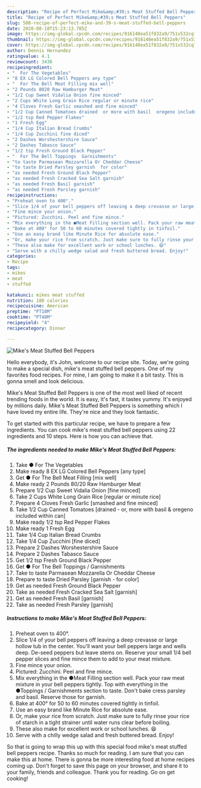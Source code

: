 ```yaml
---
description: "Recipe of Perfect Mike&amp;#39;s Meat Stuffed Bell Peppers"
title: "Recipe of Perfect Mike&amp;#39;s Meat Stuffed Bell Peppers"
slug: 508-recipe-of-perfect-mike-and-39-s-meat-stuffed-bell-peppers
date: 2020-08-18T15:23:13.705Z
image: https://img-global.cpcdn.com/recipes/916148ea51f832a9/751x532cq70/mikes-meat-stuffed-bell-peppers-recipe-main-photo.jpg
thumbnail: https://img-global.cpcdn.com/recipes/916148ea51f832a9/751x532cq70/mikes-meat-stuffed-bell-peppers-recipe-main-photo.jpg
cover: https://img-global.cpcdn.com/recipes/916148ea51f832a9/751x532cq70/mikes-meat-stuffed-bell-peppers-recipe-main-photo.jpg
author: Dennis Hernandez
ratingvalue: 4.1
reviewcount: 3430
recipeingredient:
- "  For The Vegetables"
- "8 EX LG Colored Bell Peppers any type"
- "  For The Bell Meat Filling mix well"
- "2 Pounds 8020 Raw Hamburger Meat"
- "1/2 Cup Sweet Vidalia Onion fine minced"
- "2 Cups White Long Grain Rice regular or minute rice"
- "4 Cloves Fresh Garlic smashed and fine minced"
- "1/2 Cup Canned Tomatoes drained  or more with basil  oregeno included within can"
- "1/2 tsp Red Pepper Flakes"
- "1 Fresh Egg"
- "1/4 Cup Italian Bread Crumbs"
- "1/4 Cup Zucchini fine diced"
- "2 Dashes Worshestershire Sauce"
- "2 Dashes Tabasco Sauce"
- "1/2 tsp Fresh Ground Black Pepper"
- "  For The Bell Toppings  Garnishments"
- "to taste Parmasean Mozzarella Or Cheddar Cheese"
- "to taste Dried Parsley garnish  for color"
- "as needed Fresh Ground Black Pepper"
- "as needed Fresh Cracked Sea Salt garnish"
- "as needed Fresh Basil garnish"
- "as needed Fresh Parsley garnish"
recipeinstructions:
- "Preheat oven to 400°."
- "Slice 1/4 of your bell peppers off leaving a deep crevasse or large hollow tub in the center. You&#39;ll want your bell peppers large and wells deep. De-seed peppers but leave stems on. Reserve your small 1/4 bell pepper slices and fine mince them to add to your meat mixture."
- "Fine mince your onion."
- "Pictured: Zucchini. Peel and fine mince."
- "Mix everything in the ●Meat Filling section well. Pack your raw meat mixture in your bell peppers tightly. Top with everything in the ●Toppings / Garnishments section to taste. Don&#39;t bake cress parsley and basil. Reserve those for garnish."
- "Bake at 400° for 50 to 60 minutes covered tightly in tinfoil."
- "Use an easy brand like Minute Rice for absolute ease."
- "Or, make your rice from scratch. Just make sure to fully rinse your rice of starch in a tight strainer until water runs clear before boiling."
- "These also make for excellent work or school lunches. 😆"
- "Serve with a chilly wedge salad and fresh buttered bread. Enjoy!"
categories:
- Recipe
tags:
- mikes
- meat
- stuffed

katakunci: mikes meat stuffed 
nutrition: 188 calories
recipecuisine: American
preptime: "PT18M"
cooktime: "PT48M"
recipeyield: "4"
recipecategory: Dinner

---
```



![Mike&#39;s Meat Stuffed Bell Peppers](https://img-global.cpcdn.com/recipes/916148ea51f832a9/751x532cq70/mikes-meat-stuffed-bell-peppers-recipe-main-photo.jpg)

Hello everybody, it's John, welcome to our recipe site. Today, we're going to make a special dish, mike&#39;s meat stuffed bell peppers. One of my favorites food recipes. For mine, I am going to make it a bit tasty. This is gonna smell and look delicious.



Mike&#39;s Meat Stuffed Bell Peppers is one of the most well liked of recent trending foods in the world. It is easy, it's fast, it tastes yummy. It's enjoyed by millions daily. Mike&#39;s Meat Stuffed Bell Peppers is something which I have loved my entire life. They're nice and they look fantastic.


To get started with this particular recipe, we have to prepare a few ingredients. You can cook mike&#39;s meat stuffed bell peppers using 22 ingredients and 10 steps. Here is how you can achieve that.

<!--inarticleads1-->

##### The ingredients needed to make Mike&#39;s Meat Stuffed Bell Peppers:

1. Take  ● For The Vegetables
1. Make ready 8 EX LG Colored Bell Peppers [any type]
1. Get  ● For The Bell Meat Filling [mix well]
1. Make ready 2 Pounds 80/20 Raw Hamburger Meat
1. Prepare 1/2 Cup Sweet Vidalia Onion [fine minced]
1. Take 2 Cups White Long Grain Rice [regular or minute rice]
1. Prepare 4 Cloves Fresh Garlic [smashed and fine minced]
1. Take 1/2 Cup Canned Tomatoes [drained - or, more with basil &amp; oregeno included within can]
1. Make ready 1/2 tsp Red Pepper Flakes
1. Make ready 1 Fresh Egg
1. Take 1/4 Cup Italian Bread Crumbs
1. Take 1/4 Cup Zucchini [fine diced]
1. Prepare 2 Dashes Worshestershire Sauce
1. Prepare 2 Dashes Tabasco Sauce
1. Get 1/2 tsp Fresh Ground Black Pepper
1. Get  ● For The Bell Toppings / Garnishments
1. Take to taste Parmasean Mozzarella Or Cheddar Cheese
1. Prepare to taste Dried Parsley [garnish - for color]
1. Get as needed Fresh Ground Black Pepper
1. Take as needed Fresh Cracked Sea Salt [garnish]
1. Get as needed Fresh Basil [garnish]
1. Take as needed Fresh Parsley [garnish]




<!--inarticleads2-->

##### Instructions to make Mike&#39;s Meat Stuffed Bell Peppers:

1. Preheat oven to 400°.
1. Slice 1/4 of your bell peppers off leaving a deep crevasse or large hollow tub in the center. You&#39;ll want your bell peppers large and wells deep. De-seed peppers but leave stems on. Reserve your small 1/4 bell pepper slices and fine mince them to add to your meat mixture.
1. Fine mince your onion.
1. Pictured: Zucchini. Peel and fine mince.
1. Mix everything in the ●Meat Filling section well. Pack your raw meat mixture in your bell peppers tightly. Top with everything in the ●Toppings / Garnishments section to taste. Don&#39;t bake cress parsley and basil. Reserve those for garnish.
1. Bake at 400° for 50 to 60 minutes covered tightly in tinfoil.
1. Use an easy brand like Minute Rice for absolute ease.
1. Or, make your rice from scratch. Just make sure to fully rinse your rice of starch in a tight strainer until water runs clear before boiling.
1. These also make for excellent work or school lunches. 😆
1. Serve with a chilly wedge salad and fresh buttered bread. Enjoy!




So that is going to wrap this up with this special food mike&#39;s meat stuffed bell peppers recipe. Thanks so much for reading. I am sure that you can make this at home. There is gonna be more interesting food at home recipes coming up. Don't forget to save this page on your browser, and share it to your family, friends and colleague. Thank you for reading. Go on get cooking!
